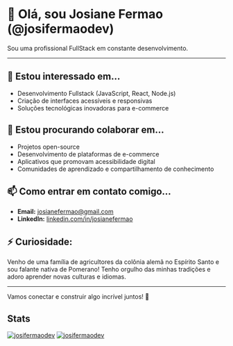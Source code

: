 # 👋 Olá, sou Josiane Fermao (@josifermaodev)

Sou uma profissional FullStack em constante desenvolvimento.

---

## 👀 Estou interessado em...
- Desenvolvimento Fullstack (JavaScript, React, Node.js)
- Criação de interfaces acessíveis e responsivas
- Soluções tecnológicas inovadoras para e-commerce

## 💞️ Estou procurando colaborar em...
- Projetos open-source
- Desenvolvimento de plataformas de e-commerce
- Aplicativos que promovam acessibilidade digital
- Comunidades de aprendizado e compartilhamento de conhecimento

## 📫 Como entrar em contato comigo...
- **Email:** josianefermao@gmail.com
- **LinkedIn:** [linkedin.com/in/josianefermao](https://www.linkedin.com/in/josianefermao/)

## ⚡ Curiosidade:
Venho de uma família de agricultores da colônia alemã no Espírito Santo 
e sou falante nativa de Pomerano! Tenho orgulho das minhas tradições 
e adoro aprender novas culturas e idiomas.

---
Vamos conectar e construir algo incrível juntos! 🚀

## Stats
[![josifermaodev](https://github-readme-stats.vercel.app/api?username=josifermaodev&theme=radical)](https://github.com/anuraghazra/github-readme-stats) [![josifermaodev](https://github-readme-stats.vercel.app/api/top-langs/?username=josifermaodev&hide=html&layout=compact&theme=radical)](https://github.com/anuraghazra/github-readme-stats)






